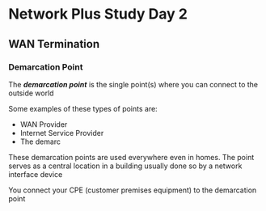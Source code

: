 # Network Plus Study Day 2

## WAN Termination

### Demarcation Point

The ***demarcation point*** is the single point(s) where you can connect to the outside world

Some examples of these types of points are:

- WAN Provider
- Internet Service Provider
- The demarc

These demarcation points are used everywhere even in homes. The point serves as a central location in a building usually done so by a network interface device

You connect your CPE (customer premises equipment) to the demarcation point

